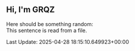 ## Hi, I'm GRQZ
Here should be something random:  
This sentence is read from a file.


Last Update: 2025-04-28 18:15:10.649923+00:00
